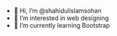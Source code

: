 - 👋 Hi, I’m @shahidulislamsohan
- 👀 I’m interested in web designing
- 🌱 I’m currently learning Bootstrap
  

<!---
shahidulislamsohan0/shahidulislamsohan0 is a ✨ special ✨ repository because its `README.md` (this file) appears on your GitHub profile.
You can click the Preview link to take a look at your changes.
--->
